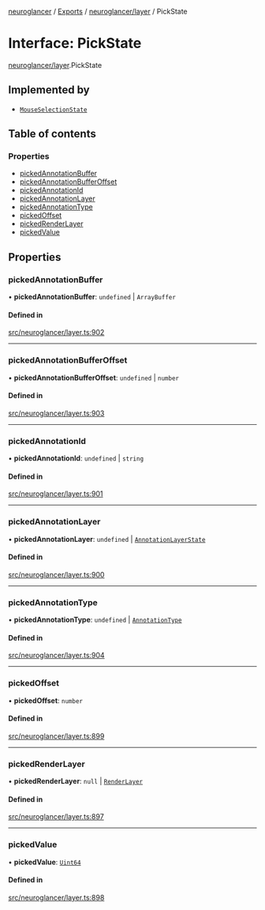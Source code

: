 [neuroglancer](../README.md) / [Exports](../modules.md) / [neuroglancer/layer](../modules/neuroglancer_layer.md) / PickState

# Interface: PickState

[neuroglancer/layer](../modules/neuroglancer_layer.md).PickState

## Implemented by

- [`MouseSelectionState`](../classes/neuroglancer_layer.MouseSelectionState.md)

## Table of contents

### Properties

- [pickedAnnotationBuffer](neuroglancer_layer.PickState.md#pickedannotationbuffer)
- [pickedAnnotationBufferOffset](neuroglancer_layer.PickState.md#pickedannotationbufferoffset)
- [pickedAnnotationId](neuroglancer_layer.PickState.md#pickedannotationid)
- [pickedAnnotationLayer](neuroglancer_layer.PickState.md#pickedannotationlayer)
- [pickedAnnotationType](neuroglancer_layer.PickState.md#pickedannotationtype)
- [pickedOffset](neuroglancer_layer.PickState.md#pickedoffset)
- [pickedRenderLayer](neuroglancer_layer.PickState.md#pickedrenderlayer)
- [pickedValue](neuroglancer_layer.PickState.md#pickedvalue)

## Properties

### pickedAnnotationBuffer

• **pickedAnnotationBuffer**: `undefined` \| `ArrayBuffer`

#### Defined in

[src/neuroglancer/layer.ts:902](https://github.com/ActiveBrainAtlas2/neuroglancer/blob/034b457d/src/neuroglancer/layer.ts#L902)

___

### pickedAnnotationBufferOffset

• **pickedAnnotationBufferOffset**: `undefined` \| `number`

#### Defined in

[src/neuroglancer/layer.ts:903](https://github.com/ActiveBrainAtlas2/neuroglancer/blob/034b457d/src/neuroglancer/layer.ts#L903)

___

### pickedAnnotationId

• **pickedAnnotationId**: `undefined` \| `string`

#### Defined in

[src/neuroglancer/layer.ts:901](https://github.com/ActiveBrainAtlas2/neuroglancer/blob/034b457d/src/neuroglancer/layer.ts#L901)

___

### pickedAnnotationLayer

• **pickedAnnotationLayer**: `undefined` \| [`AnnotationLayerState`](../classes/neuroglancer_annotation_annotation_layer_state.AnnotationLayerState.md)

#### Defined in

[src/neuroglancer/layer.ts:900](https://github.com/ActiveBrainAtlas2/neuroglancer/blob/034b457d/src/neuroglancer/layer.ts#L900)

___

### pickedAnnotationType

• **pickedAnnotationType**: `undefined` \| [`AnnotationType`](../enums/neuroglancer_annotation.AnnotationType.md)

#### Defined in

[src/neuroglancer/layer.ts:904](https://github.com/ActiveBrainAtlas2/neuroglancer/blob/034b457d/src/neuroglancer/layer.ts#L904)

___

### pickedOffset

• **pickedOffset**: `number`

#### Defined in

[src/neuroglancer/layer.ts:899](https://github.com/ActiveBrainAtlas2/neuroglancer/blob/034b457d/src/neuroglancer/layer.ts#L899)

___

### pickedRenderLayer

• **pickedRenderLayer**: ``null`` \| [`RenderLayer`](../classes/neuroglancer_renderlayer.RenderLayer.md)

#### Defined in

[src/neuroglancer/layer.ts:897](https://github.com/ActiveBrainAtlas2/neuroglancer/blob/034b457d/src/neuroglancer/layer.ts#L897)

___

### pickedValue

• **pickedValue**: [`Uint64`](../classes/neuroglancer_util_uint64.Uint64.md)

#### Defined in

[src/neuroglancer/layer.ts:898](https://github.com/ActiveBrainAtlas2/neuroglancer/blob/034b457d/src/neuroglancer/layer.ts#L898)
